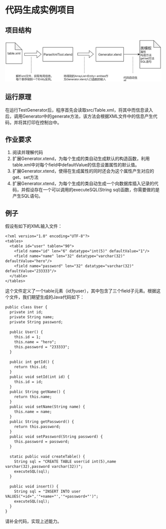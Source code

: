 # 代码生成实例项目

## 项目结构
![image](https://github.com/lesleytong/xtend/blob/master/%E8%AF%B4%E6%98%8E.png)
## 运行原理
在运行TestGenerator后，程序首先会读取src/Table.xml，将其中而信息读入后，调用Generator中的generate方法，该方法会根据XML文件中的信息产生代码，并将其打印在控制台中。

## 作业要求
1. 阅读并理解代码
2. 扩展Generator.xtend，为每个生成的类自动生成默认的构造函数，利用table.xml中对每个field中defaultValue的信息设置属性的默认值。
3. 扩展Generator.xtend，使得在生成属性的同时还会为这个属性产生对应的get、set方法
4. 扩展Generator.xtend，为每个生成的类自动生成一个向数据库插入记录的代码，并假设存在一个可以调用的executeSQL(String sql)函数，你需要做的是产生SQL语句。

## 例子
假设有如下的XML输入文件：
```
<?xml version="1.0" encoding="UTF-8"?>
<tables>
  <table id="user" tablen="90">
    <field name="id" len="6" datatype="int(5)" defaultValue="1"/>
    <field name="name" len="32" datatype="varchar(32)" defaultValue="hero"/>
    <field name="password" len="32" datatype="varchar(32)" defaultValue="233333"/>
  </table>
</tables>
```

这个文件定义了一个table元素（id为user），其中包含了三个field子元素。根据这个文件，我们期望生成的Java代码如下：
```
public class User {
  private int id;
  private String name;
  private String password;

  public User() {
    this.id = 1;
    this.name = "hero";
    this.password = "233333";
  }

  public int getId() {
    return this.id;
  }
  public void setId(int id) {
    this.id = id;
  }
  public String getName() {
    return this.name;
  }
  public void setName(String name) {
    this.name = name;
  }
  public String getPassword() {
    return this.password;
  }
  public void setPassword(String password) {
    this.password = password;
  }
  
  static public void createTable() {
    String sql = "CREATE TABLE user(id int(5),name varchar(32),password varchar(32))";
    executeSQL(sql);
  }
  
  public void insert() {
    String sql = "INSERT INTO user VALUES("+id+",'"+name+"','"+password+"')";
    executeSQL(sql);
  }
}
```

请补全代码，实现上述能力。

